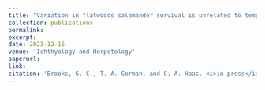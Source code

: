 ```yaml
---
title: "Variation in flatwoods salamander survival is unrelated to temperature and rainfall"
collection: publications
permalink: 
excerpt:
date: 2023-12-15
venue: 'Ichthyology and Herpetology'
paperurl:
link: 
citation: 'Brooks, G. C., T. A. Gorman, and C. A. Haas. <i>in press</i>. Variation in flatwoods salamander survival is unrelated to temperature and rainfall. <i>Ichthyology and Herpetology</i>'
---
```

